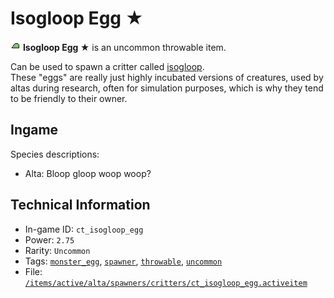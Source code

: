 # Isogloop Egg ★

<img src="https://raw.githubusercontent.com/Ceterai/Enternia/main/items/active/alta/spawners/critters/ct_isogloop_egg.png" alt="Isogloop Egg ★ icon" loading="lazy" height="16px" width="auto" /> **Isogloop Egg ★** is an uncommon throwable item.

Can be used to spawn a critter called [isogloop](https://ceterai.github.io/MyEnternia/Wiki/isogloop).  
These "eggs" are really just highly incubated versions of creatures, used by altas during research, often for simulation purposes, which is why they tend to be friendly to their owner.

## Ingame

Species descriptions:

- Alta: Bloop gloop woop woop?

## Technical Information

- In-game ID: `ct_isogloop_egg`
- Power: `2.75`
- Rarity: `Uncommon`
- Tags: [`monster_egg`](https://ceterai.github.io/MyEnternia/Wiki/Tags/MonsterEgg), [`spawner`](https://ceterai.github.io/MyEnternia/Wiki/Tags/Spawner), [`throwable`](https://ceterai.github.io/MyEnternia/Wiki/Tags/Throwable), [`uncommon`](https://ceterai.github.io/MyEnternia/Wiki/Tags/Uncommon)
- File: [`/items/active/alta/spawners/critters/ct_isogloop_egg.activeitem`](https://github.com/Ceterai/Enternia/blob/main/items/active/alta/spawners/critters/ct_isogloop_egg.activeitem)
